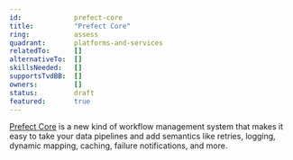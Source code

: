 ```yaml
---
id:				prefect-core
title:      	"Prefect Core"
ring:       	assess
quadrant:   	platforms-and-services
relatedTo:		[]
alternativeTo:	[]
skillsNeeded:	[]
supportsTvdBB:	[]
owners:         [] 
status:			draft
featured:       true
---
```


[Prefect Core](https://www.prefect.io/products/core/) is a new kind of workflow management system that makes it easy to take your data pipelines and add semantics like retries, logging, dynamic mapping, caching, failure notifications, and more.